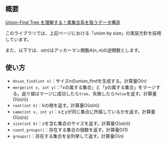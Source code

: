 ## 概要

[Union-Find Tree を理解する！素集合系を扱うデータ構造](https://algo-logic.info/union-find-tree/)

このライブラリでは、上記ページにおける「union by size」の実装方針を採用しています。

また、以下では、$\alpha(n)$はアッカーマン関数$A(n,n)$の逆関数とします。

## 使い方

- `Union_find(int n)`：サイズ$n$のunion_findを生成する。計算量$\mathrm{O}(n)$
- `merge(int x, int y)`：「xの属する集合」と「yの属する集合」をマージする。返り値はマージに成功したら`true`、失敗したら`false`を返す。計算量$\mathrm{O}(\alpha(n))$
- `root(int k)`：kの根を返す。計算量$\mathrm{O}(\alpha(n))$
- `same(int x, int y)`：xとyが同じ集合に所属しているかを返す。計算量$\mathrm{O}(\alpha(n))$
- `size(int k)`：xを含む集合のサイズを返す。計算量$\mathrm{O}(\alpha(n))$
- `count_groups()`：存在する集合の個数を返す。計算量$\mathrm{O}(1)$
- `groups()`：存在する集合を全列挙して返す。計算量$\mathrm{O}(n)$
